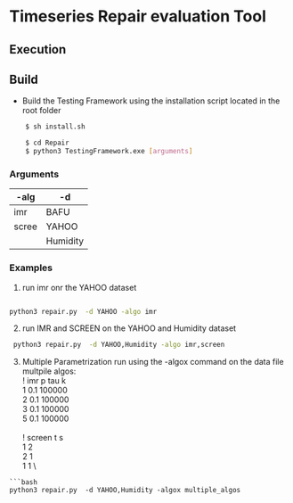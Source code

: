 # Timeseries Repair evaluation Tool

## Execution


## Build

- Build the Testing Framework using the installation script located in the root folder 

```bash
    $ sh install.sh
```



```bash
    $ cd Repair
    $ python3 TestingFramework.exe [arguments]
```

### Arguments

 | -alg  | -d  | 
 | -------- | -------- | 
 | imr    | BAFU        |  
 | scree  | YAHOO        |  
 |       | Humidity    |

 

[comment]: <> (### Results)

[comment]: <> (All results and plots will be added to `Results` folder. The accuracy results of all algorithms will be sequentially added for each scenario and dataset to: `Results/.../.../error/`. The runtime results of all algorithms will be added to: `Results/.../.../runtime/`. The plots of the recovered blocks will be added to the folder `Results/.../.../recovery/plots/`.)


### Examples
1. run imr onr the YAHOO dataset
```bash

python3 repair.py  -d YAHOO -algo imr

```
2. run IMR and SCREEN on the YAHOO and Humidity dataset
```bash
 python3 repair.py  -d YAHOO,Humidity -algo imr,screen
```

3. Multiple Parametrization run using the -algox command 
  on the data file multpile algos: \
! imr p tau k \
1 0.1  100000 \
2 0.1  100000 \
3 0.1  100000 \
5 0.1  100000 \
\
! screen t s \
1 2 \
2 1 \
1 1 \

```
```bash
python3 repair.py  -d YAHOO,Humidity -algox multiple_algos
```